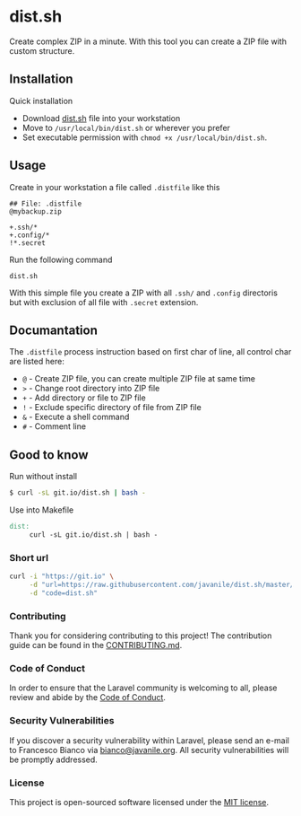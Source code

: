 # dist.sh

Create complex ZIP in a minute. With this tool you can create a ZIP file with custom structure.

## Installation

Quick installation
- Download [dist.sh](https://raw.githubusercontent.com/javanile/dist.sh/master/dist.sh) file into your workstation 
- Move to `/usr/local/bin/dist.sh` or wherever you prefer
- Set executable permission with `chmod +x /usr/local/bin/dist.sh`.

## Usage

Create in your workstation a file called `.distfile` like this

```
## File: .distfile
@mybackup.zip

+.ssh/*
+.config/*
!*.secret
```

Run the following command

```shell
dist.sh
```

With this simple file you create a ZIP with all `.ssh/` and `.config` directoris but with exclusion of all file with `.secret` extension.

## Documantation

The `.distfile` process instruction based on first char of line, all control char are listed here:

- `@` - Create ZIP file, you can create multiple ZIP file at same time
- `>` - Change root directory into ZIP file
- `+` - Add directory or file to ZIP file
- `!` - Exclude specific directory of file from ZIP file
- `&` - Execute a shell command
- `#` - Comment line

## Good to know 

Run without install

```bash
$ curl -sL git.io/dist.sh | bash -
```

Use into Makefile

```Makefile
dist:
     curl -sL git.io/dist.sh | bash -
```

### Short url

```bash
curl -i "https://git.io" \
     -d "url=https://raw.githubusercontent.com/javanile/dist.sh/master/dist.sh" \
     -d "code=dist.sh"
```

### Contributing

Thank you for considering contributing to this project! The contribution guide can be found in the [CONTRIBUTING.md](CONTRIBUTING.md).

### Code of Conduct

In order to ensure that the Laravel community is welcoming to all, please review and abide by the [Code of Conduct](CONTRIBUTING.md).

### Security Vulnerabilities

If you discover a security vulnerability within Laravel, please send an e-mail to Francesco Bianco via [bianco@javanile.org](mailto:bianco@javanile.org). All security vulnerabilities will be promptly addressed.

### License

This project is open-sourced software licensed under the [MIT license](https://opensource.org/licenses/MIT).
